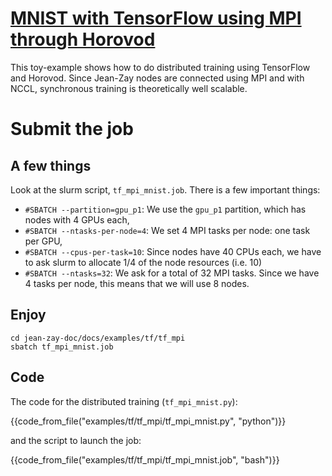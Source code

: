 # [MNIST with TensorFlow using MPI through Horovod](https://github.com/jean-zay-users/jean-zay-doc/tree/master/docs/examples/tf/tf_mpi)

This toy-example shows how to do distributed training using TensorFlow and
Horovod.  Since Jean-Zay nodes are connected using MPI and with NCCL,
synchronous training is theoretically well scalable.

# Submit the job

## A few things

Look at the slurm script, `tf_mpi_mnist.job`. 
There is a few important things:

 - `#SBATCH --partition=gpu_p1`: We use the `gpu_p1` partition, which has nodes
   with 4 GPUs each,
 - `#SBATCH --ntasks-per-node=4`: We set 4 MPI tasks per node: one task per
   GPU,
 - `#SBATCH --cpus-per-task=10`: Since nodes have 40 CPUs each, we have to ask
   slurm to allocate 1/4 of the node resources (i.e. 10)
 - `#SBATCH --ntasks=32`: We ask for a total of 32 MPI tasks. Since we have 4
   tasks per node, this means that we will use 8 nodes.

## Enjoy

```
cd jean-zay-doc/docs/examples/tf/tf_mpi
sbatch tf_mpi_mnist.job
```

## Code

The code for the distributed training (`tf_mpi_mnist.py`):

{{code_from_file("examples/tf/tf_mpi/tf_mpi_mnist.py", "python")}}

and the script to launch the job:

{{code_from_file("examples/tf/tf_mpi/tf_mpi_mnist.job", "bash")}}

